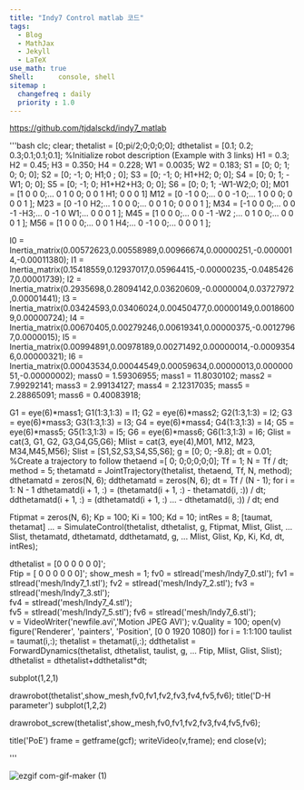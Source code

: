 ```yaml
---
title: "Indy7 Control matlab 코드"
tags:
  - Blog
  - MathJax
  - Jekyll
  - LaTeX
use_math: true
Shell:      console, shell
sitemap :
  changefreq : daily
  priority : 1.0
---
```


https://github.com/tjdalsckd/indy7_matlab



'''bash
clc; clear;
thetalist = [0;pi/2;0;0;0;0];
dthetalist = [0.1; 0.2; 0.3;0.1;0.1;0.1];
%Initialize robot description (Example with 3 links)
H1 = 0.3;
H2 = 0.45;
H3 = 0.350;
H4 = 0.228;
W1 = 0.0035;
W2 = 0.183;
S1 = [0; 0;  1;  0; 0;  0];
S2 =        [0; -1;  0; H1;0 ;  0];
S3 =        [0; -1;  0; H1+H2; 0; 0];
S4 =        [0; 0;   1; -W1; 0; 0];
S5 =        [0; -1;  0; H1+H2+H3; 0; 0];
S6 =        [0; 0;  1; -W1-W2;0; 0];
M01 = [1 0 0 0;...
       0 1 0 0;
       0 0 1 H1;
       0 0 0 1]
M12 = [0  -1   0   0;...
      0   0   -1   0;...
      1   0    0   0;
      0   0    0   1 ];
M23 = [0 -1 0 H2;...
       1 0 0 0;...
       0 0 1 0;
       0 0 0 1 ];
M34 = [-1 0  0 0;...
       0 0  -1 -H3;...
       0 -1 0 W1;...
       0 0 0 1 ];
M45 = [1 0 0 0;...
      0  0 -1 -W2 ;...
      0  1 0 0;...
      0  0 0 1 ];
M56 = [1 0 0 0;...
      0 0 1 H4;...
      0 -1 0 0;...
      0 0 0 1 ];

  
I0 = Inertia_matrix(0.00572623,0.00558989,0.00966674,0.00000251,-0.0000014,-0.00011380);
I1 = Inertia_matrix(0.15418559,0.12937017,0.05964415,-0.00000235,-0.04854267,0.00001739);
I2 = Inertia_matrix(0.2935698,0.28094142,0.03620609,-0.0000004,0.03727972,0.00001441);
I3 = Inertia_matrix(0.03424593,0.03406024,0.00450477,0.00000149,0.00186009,0.00000724);
I4 = Inertia_matrix(0.00670405,0.00279246,0.00619341,0.00000375,-0.00127967,0.0000015);
I5 = Inertia_matrix(0.00994891,0.00978189,0.00271492,0.00000014,-0.00093546,0.00000321);
I6 = Inertia_matrix(0.00043534,0.00044549,0.00059634,0.00000013,0.00000051,-0.00000002);
mass0 = 1.59306955;
mass1 = 11.8030102;
mass2 = 7.99292141;
mass3 = 2.99134127;
mass4 = 2.12317035;
mass5 = 2.28865091;
mass6 = 0.40083918;


G1 = eye(6)*mass1;
G1(1:3,1:3) = I1;
G2 = eye(6)*mass2;
G2(1:3,1:3) = I2;
G3 = eye(6)*mass3;
G3(1:3,1:3) = I3;
G4 = eye(6)*mass4;
G4(1:3,1:3) = I4;
G5 = eye(6)*mass5;
G5(1:3,1:3) = I5;
G6 = eye(6)*mass6;
G6(1:3,1:3) = I6;
Glist = cat(3, G1, G2, G3,G4,G5,G6);
Mlist = cat(3, eye(4),M01, M12, M23, M34,M45,M56);
Slist = [S1,S2,S3,S4,S5,S6];
g = [0; 0; -9.8];
dt = 0.01;
%Create a trajectory to follow
thetaend =[ 0; 0;0;0;0;0];
Tf = 1;
N = Tf / dt;
method = 5;
thetamatd = JointTrajectory(thetalist, thetaend, Tf, N, method);
dthetamatd = zeros(N, 6);
ddthetamatd = zeros(N, 6);
dt = Tf / (N - 1);
for i = 1: N - 1
  dthetamatd(i + 1, :) = (thetamatd(i + 1, :) - thetamatd(i, :)) / dt;
  ddthetamatd(i + 1, :) = (dthetamatd(i + 1, :) ...
                          - dthetamatd(i, :)) / dt;
end

Ftipmat = zeros(N, 6);
Kp = 100;
Ki = 100;
Kd = 10;
intRes = 8;
[taumat, thetamat] ...
= SimulateControl(thetalist, dthetalist, g, Ftipmat, Mlist, Glist, ...
                Slist, thetamatd, dthetamatd, ddthetamatd, g, ...
                Mlist, Glist, Kp, Ki, Kd, dt, intRes);

dthetalist = [0 0 0 0 0 0]';      
Ftip = [ 0 0 0 0 0 0]';
show_mesh = 1;
fv0 = stlread('mesh/Indy7_0.stl');
fv1 = stlread('mesh/Indy7_1.stl');
fv2 = stlread('mesh/Indy7_2.stl');
fv3 = stlread('mesh/Indy7_3.stl');    
fv4 = stlread('mesh/Indy7_4.stl');   
fv5 = stlread('mesh/Indy7_5.stl');
fv6 = stlread('mesh/Indy7_6.stl');   
v = VideoWriter('newfile.avi','Motion JPEG AVI');
v.Quality = 100;
open(v)
figure('Renderer', 'painters', 'Position', [0 0 1920 1080])
for i = 1:1:100
taulist = taumat(i,:);
thetalist = thetamat(i,:);
ddthetalist = ForwardDynamics(thetalist, dthetalist, taulist, g, ...
                             Ftip, Mlist, Glist, Slist);
dthetalist  = dthetalist+ddthetalist*dt;                         

subplot(1,2,1)

drawrobot(thetalist',show_mesh,fv0,fv1,fv2,fv3,fv4,fv5,fv6);
title('D-H parameter')
subplot(1,2,2)

drawrobot_screw(thetalist',show_mesh,fv0,fv1,fv2,fv3,fv4,fv5,fv6);

title('PoE')
frame = getframe(gcf);
   writeVideo(v,frame);
end
close(v);

'''


![ezgif com-gif-maker (1)](https://user-images.githubusercontent.com/53217819/102008522-9c236c80-3d74-11eb-8cdf-ecf0cf1d97ce.gif)

